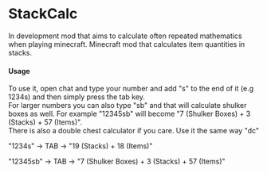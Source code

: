 # StackCalc
In development mod that aims to calculate often repeated mathematics when playing minecraft.
Minecraft mod that calculates item quantities in stacks.

#### Usage
To use it, open chat and type your number and add "s" to the end of it (e.g 1234s) and then simply press the tab key.\
For larger numbers you can also type "sb" and that will calculate shulker boxes as well. For example "12345sb" will become "7 (Shulker Boxes) + 3 (Stacks) + 57 (Items)".\
There is also a double chest calculator if you care. Use it the same way "dc"

"1234s" -> TAB -> "19 (Stacks) + 18 (Items)"

"12345sb" -> TAB -> "7 (Shulker Boxes) + 3 (Stacks) + 57 (Items)"
